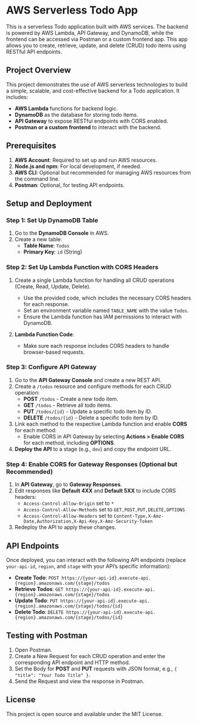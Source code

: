 # AWS Serverless Todo App

This is a serverless Todo application built with AWS services. The backend is powered by AWS Lambda, API Gateway, and DynamoDB, while the frontend can be accessed via Postman or a custom frontend app. This app allows you to create, retrieve, update, and delete (CRUD) todo items using RESTful API endpoints.

## Project Overview

This project demonstrates the use of AWS serverless technologies to build a simple, scalable, and cost-effective backend for a Todo application. It includes:
- **AWS Lambda** functions for backend logic.
- **DynamoDB** as the database for storing todo items.
- **API Gateway** to expose RESTful endpoints with CORS enabled.
- **Postman or a custom frontend** to interact with the backend.

## Prerequisites

1. **AWS Account**: Required to set up and run AWS resources.
2. **Node.js and npm**: For local development, if needed.
3. **AWS CLI**: Optional but recommended for managing AWS resources from the command line.
4. **Postman**: Optional, for testing API endpoints.

## Setup and Deployment

### Step 1: Set Up DynamoDB Table

1. Go to the **DynamoDB Console** in AWS.
2. Create a new table:
   - **Table Name**: `Todos`
   - **Primary Key**: `id` (String)

### Step 2: Set Up Lambda Function with CORS Headers

1. Create a single Lambda function for handling all CRUD operations (Create, Read, Update, Delete).
   - Use the provided code, which includes the necessary CORS headers for each response.
   - Set an environment variable named `TABLE_NAME` with the value `Todos`.
   - Ensure the Lambda function has IAM permissions to interact with DynamoDB.

2. **Lambda Function Code**:
   - Make sure each response includes CORS headers to handle browser-based requests.

### Step 3: Configure API Gateway

1. Go to the **API Gateway Console** and create a new REST API.
2. Create a `/todos` resource and configure methods for each CRUD operation:
   - **POST** `/todos` - Create a new todo item.
   - **GET** `/todos` - Retrieve all todo items.
   - **PUT** `/todos/{id}` - Update a specific todo item by ID.
   - **DELETE** `/todos/{id}` - Delete a specific todo item by ID.
3. Link each method to the respective Lambda function and enable **CORS** for each method:
   - Enable CORS in API Gateway by selecting **Actions > Enable CORS** for each method, including **OPTIONS**.
4. **Deploy the API** to a stage (e.g., `dev`) and copy the endpoint URL.

### Step 4: Enable CORS for Gateway Responses (Optional but Recommended)

1. In **API Gateway**, go to **Gateway Responses**.
2. Edit responses like **Default 4XX** and **Default 5XX** to include CORS headers:
   - `Access-Control-Allow-Origin` set to `*`
   - `Access-Control-Allow-Methods` set to `GET,POST,PUT,DELETE,OPTIONS`
   - `Access-Control-Allow-Headers` set to `Content-Type,X-Amz-Date,Authorization,X-Api-Key,X-Amz-Security-Token`
3. Redeploy the API to apply these changes.

## API Endpoints

Once deployed, you can interact with the following API endpoints (replace `your-api-id`, `region`, and `stage` with your API’s specific information):

- **Create Todo**: `POST https://{your-api-id}.execute-api.{region}.amazonaws.com/{stage}/todos`
- **Retrieve Todos**: `GET https://{your-api-id}.execute-api.{region}.amazonaws.com/{stage}/todos`
- **Update Todo**: `PUT https://{your-api-id}.execute-api.{region}.amazonaws.com/{stage}/todos/{id}`
- **Delete Todo**: `DELETE https://{your-api-id}.execute-api.{region}.amazonaws.com/{stage}/todos/{id}`

## Testing with Postman

1. Open Postman.
2. Create a New Request for each CRUD operation and enter the corresponding API endpoint and HTTP method.
3. Set the Body for **POST** and **PUT** requests with JSON format, e.g., `{ "title": "Your Todo Title" }`.
4. Send the Request and view the response in Postman.

## License

This project is open source and available under the MIT License.